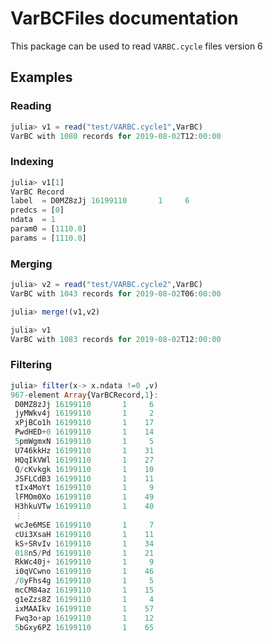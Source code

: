 
# VarBCFiles documentation

This package can be used to read `VARBC.cycle` files version 6

## Examples 

### Reading


```julia
julia> v1 = read("test/VARBC.cycle1",VarBC)
VarBC with 1080 records for 2019-08-02T12:00:00
```

### Indexing

```julia 
julia> v1[1]
VarBC Record
label  = D0MZ8zJj 16199110       1     6
predcs = [0]
ndata  = 1
param0 = [1110.0]
params = [1110.0]
```

### Merging 

```julia
julia> v2 = read("test/VARBC.cycle2",VarBC)
VarBC with 1043 records for 2019-08-02T06:00:00
```

```julia
julia> merge!(v1,v2)
```

```julia
julia> v1
VarBC with 1083 records for 2019-08-02T12:00:00
```

### Filtering 

```julia
julia> filter(x-> x.ndata !=0 ,v)
967-element Array{VarBCRecord,1}:
 D0MZ8zJj 16199110       1     6
 jyMWkv4j 16199110       1     2
 xPjBCo1h 16199110       1    17
 PwdHED+0 16199110       1    14
 5pmWgmxN 16199110       1     5
 U746kkHz 16199110       1    31
 HQqIkVWl 16199110       1    27
 Q/cKvkgk 16199110       1    10
 JSFLCdB3 16199110       1    11
 tIx4MoYt 16199110       1     9
 lFMOm0Xo 16199110       1    49
 H3hkuVTw 16199110       1    40
 ⋮
 wcJe6MSE 16199110       1     7
 cUi3XsaH 16199110       1    11
 kS+SRvIv 16199110       1    34
 018n5/Pd 16199110       1    21
 RkWc40j+ 16199110       1     9
 i0qVCwno 16199110       1    46
 /0yFhs4g 16199110       1     5
 mcCM84az 16199110       1    15
 g1eZzs8Z 16199110       1     4
 ixMAAIkv 16199110       1    57
 Fwq3o+ap 16199110       1    12
 5bGxy6PZ 16199110       1    65
```
